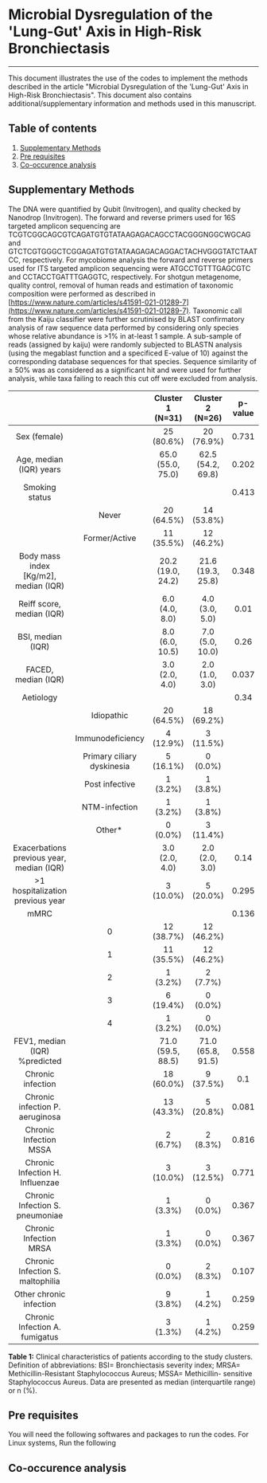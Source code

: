 # Microbial Dysregulation of the 'Lung-Gut' Axis in High-Risk Bronchiectasis
---
This document illustrates the use of the codes to implement the methods described in the article "Microbial Dysregulation of the 'Lung-Gut' Axis in High-Risk Bronchiectasis". This document also contains additional/supplementary information and methods used in this manuscript. 

## Table of contents
1. [Supplementary Methods](#supplementary-methods)
2. [Pre requisites](#pre-requisities)
3. [Co-occurence analysis](#co-occurence-analysis)

## Supplementary Methods
The DNA were quantified by Qubit (Invitrogen), and quality checked by Nanodrop (Invitrogen). The forward and reverse primers used for 16S targeted amplicon sequencing are TCGTCGGCAGCGTCAGATGTGTATAAGAGACAGCCTACGGGNGGCWGCAG and GTCTCGTGGGCTCGGAGATGTGTATAAGAGACAGGACTACHVGGGTATCTAATCC, respectively. For mycobiome analysis the forward and reverse primers used for ITS targeted amplicon sequencing were ATGCCTGTTTGAGCGTC and CCTACCTGATTTGAGGTC, respectively. For shotgun metagenome, quality control, removal of human reads and estimation of taxonomic composition were performed as described in [https://www.nature.com/articles/s41591-021-01289-7](https://www.nature.com/articles/s41591-021-01289-7). Taxonomic call from the Kaiju classifier were further scrutinised by BLAST confirmatory analysis of raw sequence data performed by considering only species whose relative abundance is >1% in at-least 1 sample. A sub-sample of reads (assigned by kaiju) were randomly subjected to BLASTN analysis (using the megablast function and a specificed E-value of 10) against the corresponding database sequences for that species. Sequence similarity of ≥ 50% was as considered as a significant hit and were used for further analysis, while taxa failing to reach this cut off were excluded from analysis.

|                                            |                              |  Cluster 1 (N=31)  |  Cluster 2 (N=26)  | p-value  |
|:------------------------------------------:|:----------------------------:|:------------------:|:------------------:|:--------:|
|                Sex (female)                |                              |     25 (80.6%)     |     20 (76.9%)     |  0.731   |
|          Age, median (IQR) years           |                              | 65.0 (55.0, 75.0)  | 62.5 (54.2, 69.8)  |  0.202   |
|               Smoking status               |                              |                    |                    |   0.413  |
|                                            |            Never             |     20 (64.5%)     |     14 (53.8%)     |          |
|                                            |        Former/Active         |     11 (35.5%)     |     12 (46.2%)     |          |
|    Body mass index [Kg/m2], median (IQR)   |                              | 20.2 (19.0, 24.2)  | 21.6 (19.3, 25.8)  |  0.348   |
|          Reiff score, median (IQR)         |                              |   6.0 (4.0, 8.0)   |   4.0 (3.0, 5.0)   |   0.01   |
|             BSI, median (IQR)              |                              |  8.0 (6.0, 10.5)   |  7.0 (5.0, 10.0)   |   0.26   |
|            FACED, median (IQR)             |                              |   3.0 (2.0, 4.0)   |   2.0 (1.0, 3.0)   |  0.037   |
|                 Aetiology                  |                              |                    |                    |   0.34   |
|                                            |         Idiopathic           |     20 (64.5%)     |     18 (69.2%)     |          |
|                                            |      Immunodeficiency        |     4 (12.9%)      |     3 (11.5%)      |          |
|                                            | Primary ciliary dyskinesia   |     5 (16.1%)      |      0 (0.0%)      |          |
|                                            |       Post infective         |      1 (3.2%)      |      1 (3.8%)      |          |
|                                            |        NTM-infection         |      1 (3.2%)      |      1 (3.8%)      |          |
|                                            |           Other*             |      0 (0.0%)      |     3 (11.4%)      |          |
| Exacerbations previous year, median (IQR)  |                              |   3.0 (2.0, 4.0)   |   2.0 (2.0, 3.0)   |   0.14   |
|      >1 hospitalization previous year      |                              |     3 (10.0%)      |     5 (20.0%)      |  0.295   |
|                    mMRC                    |                              |                    |                    |  0.136   |
|                                            |              0               |     12 (38.7%)     |     12 (46.2%)     |          |
|                                            |              1               |     11 (35.5%)     |     12 (46.2%)     |          |
|                                            |              2               |      1 (3.2%)      |      2 (7.7%)      |          |
|                                            |              3               |     6 (19.4%)      |      0 (0.0%)      |          |
|                                            |              4               |      1 (3.2%)      |      0 (0.0%)      |          |
|        FEV1, median (IQR) %predicted       |                              | 71.0 (59.5, 88.5)  | 71.0 (65.8, 91.5)  |  0.558   |
|             Chronic infection              |                              |     18 (60.0%)     |     9 (37.5%)      |   0.1    |
|      Chronic infection P. aeruginosa       |                              |     13 (43.3%)     |     5 (20.8%)      |  0.081   |
|           Chronic Infection MSSA           |                              |      2 (6.7%)      |      2 (8.3%)      |  0.816   |
|      Chronic Infection H. Influenzae       |                              |     3 (10.0%)      |     3 (12.5%)      |  0.771   |
|      Chronic Infection S. pneumoniae       |                              |      1 (3.3%)      |      0 (0.0%)      |  0.367   |
|           Chronic Infection MRSA           |                              |      1 (3.3%)      |      0 (0.0%)      |  0.367   |
|      Chronic Infection S. maltophilia      |                              |      0 (0.0%)      |      2 (8.3%)      |  0.107   |
|          Other chronic infection           |                              |      9 (3.8%)      |      1 (4.2%)      |  0.259   |
|       Chronic Infection A. fumigatus       |                              |      3 (1.3%)      |      1 (4.2%)      |  0.259   |

**Table 1:** Clinical characteristics of patients according to the study clusters. Definition of abbreviations: BSI= Bronchiectasis severity index; MRSA= Methicillin-Resistant Staphylococcus Aureus; MSSA= Methicillin- sensitive Staphylococcus Aureus. Data are presented as median (interquartile range) or n (%).

## Pre requisites
You will need the following softwares and packages to run the codes.
For Linux systems, Run the following 

## Co-occurence analysis


